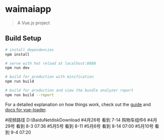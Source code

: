 # waimaiapp

> A Vue.js project

## Build Setup

``` bash
# install dependencies
npm install

# serve with hot reload at localhost:8080
npm run dev

# build for production with minification
npm run build

# build for production and view the bundle analyzer report
npm run build --report
```

For a detailed explanation on how things work, check out the [guide](http://vuejs-templates.github.io/webpack/) and [docs for vue-loader](http://vuejs.github.io/vue-loader).

#视频路径  D:\BaiduNetdiskDownload
#4月26号 看到 7-14  购物车组件6
#4月29号 看到 8-3    07:36
#5月5号 看到 8-11
#5月6号 看到 8-14    07:00
#5月10号 看到 9-4    07:20
